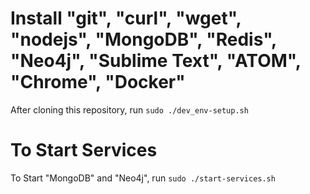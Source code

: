 # Install "git", "curl", "wget", "nodejs", "MongoDB", "Redis", "Neo4j", "Sublime Text", "ATOM", "Chrome", "Docker"
After cloning this repository, run ```sudo ./dev_env-setup.sh```
# To Start Services
To Start "MongoDB" and "Neo4j", run ```sudo ./start-services.sh```


